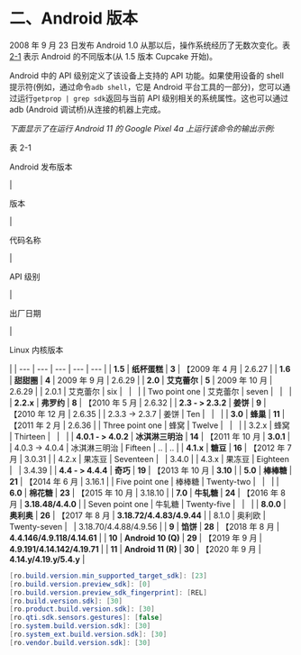# 二、Android 版本

2008 年 9 月 23 日发布 Android 1.0 从那以后，操作系统经历了无数次变化。表 [2-1](#Tab1) 表示 Android 的不同版本(从 1.5 版本 Cupcake 开始)。

Android 中的 API 级别定义了该设备上支持的 API 功能。如果使用设备的 shell 提示符(例如，通过命令`adb shell`，它是 Android 平台工具的一部分)，您可以通过运行`getprop | grep sdk`返回与当前 API 级别相关的系统属性。这也可以通过 adb (Android 调试桥)从连接的机器上完成。

*下面显示了在运行 Android 11 的* *Google Pixel 4a* *上运行该命令的输出示例:*

表 2-1

Android 发布版本

<colgroup><col class="tcol1 align-center"> <col class="tcol2 align-center"> <col class="tcol3 align-center"> <col class="tcol4 align-center"> <col class="tcol5 align-center"></colgroup> 
| 

版本

 | 

代码名称

 | 

API 级别

 | 

出厂日期

 | 

Linux 内核版本

 |
| --- | --- | --- | --- | --- |
| **1.5** | **纸杯蛋糕** | **3** | 【2009 年 4 月 | 2.6.27 |
| **1.6** | **甜甜圈** | **4** | 2009 年 9 月 | 2.6.29 |
| **2.0** | **艾克蕾尔** | **5** | 2009 年 10 月 | 2.6.29 |
| 2.0.1 | 艾克蕾尔 | six |   |   |
| Two point one | 艾克蕾尔 | seven |   |   |
| **2.2.x** | **弗罗约** | **8** | 【2010 年 5 月 | 2.6.32 |
| **2.3 - > 2.3.2** | **姜饼** | **9** | 【2010 年 12 月 | 2.6.35 |
| 2.3.3 -> 2.3.7 | 姜饼 | Ten |   |   |
| **3.0** | **蜂巢** | **11** | 【2011 年 2 月 | 2.6.36 |
| Three point one | 蜂窝 | Twelve |   |   |
| 3.2.x | 蜂窝 | Thirteen |   |   |
| **4.0.1 - > 4.0.2** | **冰淇淋三明治** | **14** | 【2011 年 10 月 | **3.0.1** |
| 4.0.3 -> 4.0.4 | 冰淇淋三明治 | Fifteen | .. | .. |
| **4.1.x** | **糖豆** | **16** | 【2012 年 7 月 | 3.0.31 |
| 4.2.x | 果冻豆 | Seventeen |   | 3.4.0 |
| 4.3.x | 果冻豆 | Eighteen |   | 3.4.39 |
| **4.4 - > 4.4.4** | **奇巧** | **19** | 【2013 年 10 月 | **3.10** |
| **5.0** | **棒棒糖** | **21** | 【2014 年 6 月 | 3.16.1 |
| Five point one | 棒棒糖 | Twenty-two |   |   |
| **6.0** | **棉花糖** | **23** | 【2015 年 10 月 | 3.18.10 |
| **7.0** | **牛轧糖** | **24** | 【2016 年 8 月 | **3.18.48/4.4.0** |
| Seven point one | 牛轧糖 | Twenty-five |   |   |
| **8.0.0** | **奥利奥** | **26** | 【2017 年 8 月 | **3.18.72/4.4.83/4.9.44** |
| 8.1.0 | 奥利欧 | Twenty-seven |   | 3.18.70/4.4.88/4.9.56 |
| **9** | **馅饼** | **28** | 【2018 年 8 月 | **4.4.146/4.9.118/4.14.61** |
| **10** | **Android 10 (Q)** | **29** | 【2019 年 9 月 | **4.9.191/4.14.142/4.19.71** |
| **11** | **Android 11 (R)** | **30** | 【2020 年 9 月 | **4.14.y/4.19.y/5.4.y** |

```java
[ro.build.version.min_supported_target_sdk]: [23]
[ro.build.version.preview_sdk]: [0]
[ro.build.version.preview_sdk_fingerprint]: [REL]
[ro.build.version.sdk]: [30]
[ro.product.build.version.sdk]: [30]
[ro.qti.sdk.sensors.gestures]: [false]
[ro.system.build.version.sdk]: [30]
[ro.system_ext.build.version.sdk]: [30]
[ro.vendor.build.version.sdk]: [30]

```